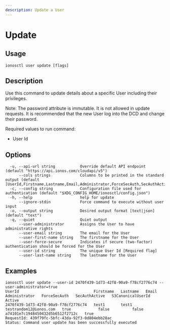 ```yaml
---
description: Update a User
---
```


# Update

## Usage

```text
ionosctl user update [flags]
```

## Description

Use this command to update details about a specific User including their privileges.

Note: The password attribute is immutable. It is not allowed in update requests. It is recommended that the new User log into the DCD and change their password.

Required values to run command:

* User Id

## Options

```text
  -u, --api-url string           Override default API endpoint (default "https://api.ionos.com/cloudapi/v5")
      --cols strings             Columns to be printed in the standard output (default [UserId,Firstname,Lastname,Email,Administrator,ForceSecAuth,SecAuthActive,S3CanonicalUserId,Active])
  -c, --config string            Configuration file used for authentication (default "$XDG_CONFIG_HOME/ionosctl/config.json")
  -h, --help                     help for update
      --ignore-stdin             Force command to execute without user input
  -o, --output string            Desired output format [text|json] (default "text")
  -q, --quiet                    Quiet output
      --user-administrator       Assigns the User to have administrative rights
      --user-email string        The email for the User
      --user-first-name string   The firstname for the User
      --user-force-secure        Indicates if secure (two-factor) authentication should be forced for the User
      --user-id string           The unique User Id [Required flag]
      --user-last-name string    The lastname for the User
```

## Examples

```text
ionosctl user update --user-id 2470f439-1d73-42f8-90a9-f78cf2776c74 --user-administrator=true
UserId                                 Firstname   Lastname   Email                    Administrator   ForceSecAuth   SecAuthActive   S3CanonicalUserId                  Active
2470f439-1d73-42f8-90a9-f78cf2776c74   test1       test1      testrandom12@ionos.com   true            false          false           a74101e7c1948450432d5b6512f2712c   true
RequestId: 439f79fc-5bfc-43da-92f3-0d804ebb28ac
Status: Command user update has been successfully executed
```

